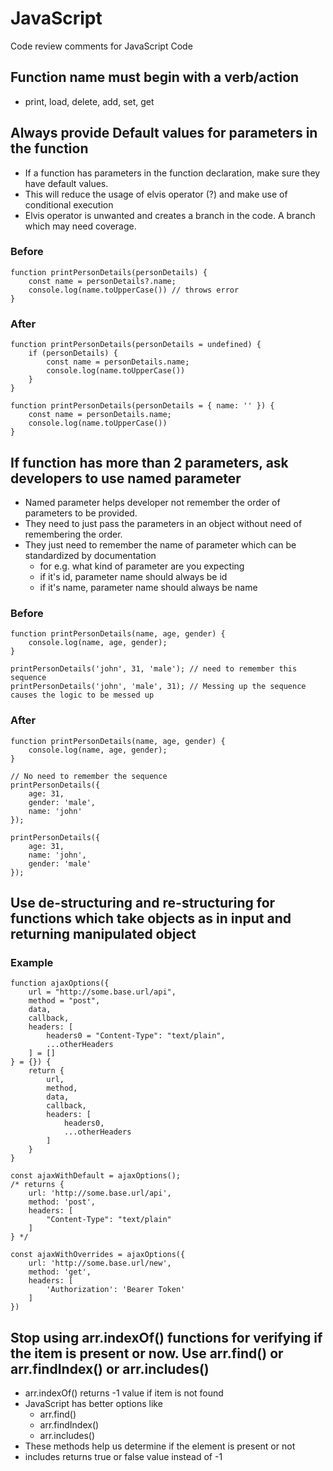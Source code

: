 # JavaScript
Code review comments for JavaScript Code

## Function name must begin with a verb/action
- print, load, delete, add, set, get

## Always provide Default values for parameters in the function
- If a function has parameters in the function declaration, make sure they have default values.
- This will reduce the usage of elvis operator (?) and make use of conditional execution
- Elvis operator is unwanted and creates a branch in the code. A branch which may need coverage.

### Before
```
function printPersonDetails(personDetails) {
    const name = personDetails?.name;
    console.log(name.toUpperCase()) // throws error
}
```

### After
```
function printPersonDetails(personDetails = undefined) {
    if (personDetails) {
        const name = personDetails.name;
        console.log(name.toUpperCase())
    }
}
```

```
function printPersonDetails(personDetails = { name: '' }) {
    const name = personDetails.name;
    console.log(name.toUpperCase())
}
```

## If function has more than 2 parameters, ask developers to use named parameter
- Named parameter helps developer not remember the order of parameters to be provided.
- They need to just pass the parameters in an object without need of remembering the order.
- They just need to remember the name of parameter which can be standardized by documentation
    - for e.g. what kind of parameter are you expecting
    - if it's id, parameter name should always be id
    - if it's name, parameter name should always be name

### Before
```
function printPersonDetails(name, age, gender) {
    console.log(name, age, gender);
}

printPersonDetails('john', 31, 'male'); // need to remember this sequence
printPersonDetails('john', 'male', 31); // Messing up the sequence causes the logic to be messed up
```

### After
```
function printPersonDetails(name, age, gender) {
    console.log(name, age, gender);
}

// No need to remember the sequence
printPersonDetails({
    age: 31,
    gender: 'male',
    name: 'john'
});

printPersonDetails({
    age: 31,
    name: 'john',
    gender: 'male'
});
```

## Use de-structuring and re-structuring for functions which take objects as in input and returning manipulated object
### Example
```
function ajaxOptions({
    url = "http://some.base.url/api",
    method = "post",
    data,
    callback,
    headers: [
        headers0 = "Content-Type": "text/plain",
        ...otherHeaders
    ] = []
} = {}) {
    return {
        url,
        method,
        data,
        callback,
        headers: [
            headers0,
            ...otherHeaders
        ]
    }
}

const ajaxWithDefault = ajaxOptions();
/* returns {
    url: 'http://some.base.url/api',
    method: 'post',
    headers: [
        "Content-Type": "text/plain"
    ]
} */

const ajaxWithOverrides = ajaxOptions({
    url: 'http://some.base.url/new',
    method: 'get',
    headers: [
        'Authorization': 'Bearer Token'
    ]
})
```

## Stop using arr.indexOf() functions for verifying if the item is present or now. Use arr.find() or arr.findIndex() or arr.includes()
- arr.indexOf() returns -1 value if item is not found
- JavaScript has better options like
    - arr.find()
    - arr.findIndex()
    - arr.includes()
- These methods help us determine if the element is present or not
- includes returns true or false value instead of -1


